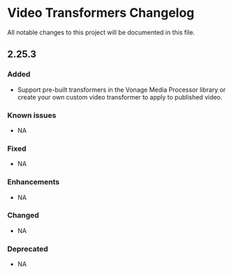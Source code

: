 # Video Transformers Changelog

All notable changes to this project will be documented in this file.

## 2.25.3

### Added

- Support pre-built transformers in the Vonage Media Processor library or create your own custom video transformer to apply to published video.

### Known issues

- NA

### Fixed

- NA

### Enhancements

- NA

### Changed

- NA

### Deprecated

- NA
